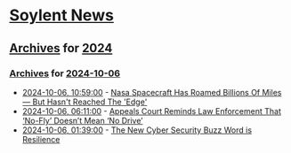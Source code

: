 # [Soylent News](../../../README.md)

## [Archives](../../index.md) for [2024](../index.md)

### [Archives](../../index.md) for [2024-10-06](index.md)

* [2024-10-06, 10:59:00](https://soylentnews.org/article.pl?sid=24/10/05/0031203&from=rss) - [Nasa Spacecraft Has Roamed Billions Of Miles — But Hasn't Reached The 'Edge'](https://soylentnews.org/article.pl?sid=24/10/05/0031203&from=rss)
* [2024-10-06, 06:11:00](https://soylentnews.org/article.pl?sid=24/10/05/0211220&from=rss) - [Appeals Court Reminds Law Enforcement That ‘No-Fly’ Doesn’t Mean ‘No Drive’](https://soylentnews.org/article.pl?sid=24/10/05/0211220&from=rss)
* [2024-10-06, 01:39:00](https://soylentnews.org/article.pl?sid=24/10/04/1755218&from=rss) - [The New Cyber Security Buzz Word is Resilience](https://soylentnews.org/article.pl?sid=24/10/04/1755218&from=rss)
